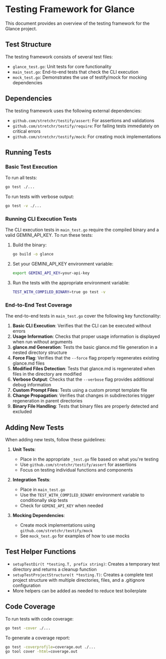 # Testing Framework for Glance

This document provides an overview of the testing framework for the Glance project.

## Test Structure

The testing framework consists of several test files:

- `glance_test.go`: Unit tests for core functionality
- `main_test.go`: End-to-end tests that check the CLI execution
- `mock_test.go`: Demonstrates the use of testify/mock for mocking dependencies

## Dependencies

The testing framework uses the following external dependencies:

- `github.com/stretchr/testify/assert`: For assertions and validations
- `github.com/stretchr/testify/require`: For failing tests immediately on critical errors
- `github.com/stretchr/testify/mock`: For creating mock implementations

## Running Tests

### Basic Test Execution

To run all tests:

```bash
go test ./...
```

To run tests with verbose output:

```bash
go test -v ./...
```

### Running CLI Execution Tests

The CLI execution tests in `main_test.go` require the compiled binary and a valid GEMINI_API_KEY. To run these tests:

1. Build the binary:
   ```bash
   go build -o glance
   ```

2. Set your GEMINI_API_KEY environment variable:
   ```bash
   export GEMINI_API_KEY=your-api-key
   ```

3. Run the tests with the appropriate environment variable:
   ```bash
   TEST_WITH_COMPILED_BINARY=true go test -v
   ```

### End-to-End Test Coverage

The end-to-end tests in `main_test.go` cover the following key functionality:

1. **Basic CLI Execution**: Verifies that the CLI can be executed without errors
2. **Usage Information**: Checks that proper usage information is displayed when run without arguments
3. **glance.md Generation**: Tests the basic glance.md file generation in a nested directory structure
4. **Force Flag**: Verifies that the `--force` flag properly regenerates existing glance.md files
5. **Modified Files Detection**: Tests that glance.md is regenerated when files in the directory are modified
6. **Verbose Output**: Checks that the `--verbose` flag provides additional debug information
7. **Custom Prompt Files**: Tests using a custom prompt template file
8. **Change Propagation**: Verifies that changes in subdirectories trigger regeneration in parent directories
9. **Binary File Handling**: Tests that binary files are properly detected and excluded

## Adding New Tests

When adding new tests, follow these guidelines:

1. **Unit Tests**:
   - Place in the appropriate `_test.go` file based on what you're testing
   - Use `github.com/stretchr/testify/assert` for assertions
   - Focus on testing individual functions and components

2. **Integration Tests**:
   - Place in `main_test.go`
   - Use the `TEST_WITH_COMPILED_BINARY` environment variable to conditionally skip tests
   - Check for `GEMINI_API_KEY` when needed

3. **Mocking Dependencies**:
   - Create mock implementations using `github.com/stretchr/testify/mock`
   - See `mock_test.go` for examples of how to use mocks

## Test Helper Functions

- `setupTestDir(t *testing.T, prefix string)`: Creates a temporary test directory and returns a cleanup function
- `setupTestProjectStructure(t *testing.T)`: Creates a complete test project structure with multiple directories, files, and a .gitignore configuration
- More helpers can be added as needed to reduce test boilerplate

## Code Coverage

To run tests with code coverage:

```bash
go test -cover ./...
```

To generate a coverage report:

```bash
go test -coverprofile=coverage.out ./...
go tool cover -html=coverage.out
```
